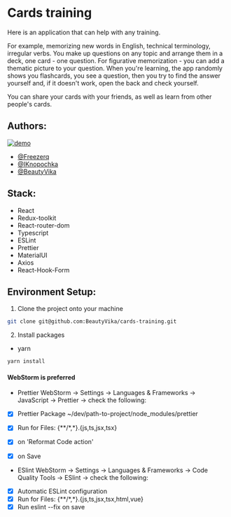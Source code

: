 # Cards training

Here is an application that can help with any training.

For example, memorizing new words in English, technical terminology, irregular verbs. You make up questions on any topic and arrange them in a deck, one card - one question.
For figurative memorization - you can add a thematic picture to your question.
When you're learning, the app randomly shows you flashcards, you see a question, then you try to find the answer yourself and, if it doesn't work, open the back and check yourself.

You can share your cards with your friends, as well as learn from other people's cards.

## Authors:

[![demo](https://img.shields.io/badge/-demo-brightgreen?style=for-the-badge&logo=github)](beautyvika.github.io/cards-training/)

- [@Freezerq](https://github.com/Freezerq)
- [@IKnopochka](https://github.com/IKnopochka)
- [@BeautyVika](https://github.com/BeautyVika)

## Stack:

- React
- Redux-toolkit
- React-router-dom
- Typescript
- ESLint
- Prettier
- MaterialUI
- Axios
- React-Hook-Form


## Environment Setup:

1. Clone the project onto your machine

```sh
git clone git@github.com:BeautyVika/cards-training.git
```

2. Install packages

- yarn

```sh
yarn install
```
#### WebStorm is preferred

- Prettier
  WebStorm -> Settings -> Languages & Frameworks -> JavaScript -> Prettier -> check the following:

- [x] Prettier Package ~/dev/path-to-project/node_modules/prettier

- [x] Run for Files: {\*\*/\*,\*}.{js,ts,jsx,tsx}

- [x] on 'Reformat Code action'
- [x] on Save

* ESlint
  WebStorm -> Settings -> Languages & Frameworks -> Code Quality Tools -> ESlint -> check the following:

- [x] Automatic ESLint configuration
- [x] Run for Files: {\*\*/\*,\*}.{js,ts,jsx,tsx,html,vue}
- [x] Run eslint --fix on save
